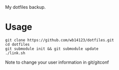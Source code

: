 
My dotfiles backup.

Usage
========
	git clone https://github.com/wb14123/dotfiles.git
	cd dotfiles
	git submodule init && git submodule update
	./link.sh

Note to change your user information in git/gitconf
